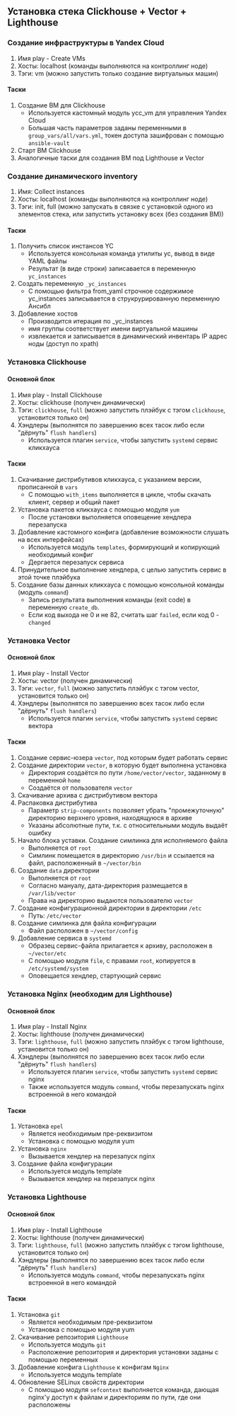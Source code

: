 ## Установка стека Clickhouse + Vector + Lighthouse

### Создание инфраструктуры в Yandex Cloud

1. Имя play - Create VMs
2. Хосты: localhost (команды выполняются на контроллинг ноде)
3. Тэги:  vm (можно запустить только создание виртуальных машин)

#### Таски

1. Создание ВМ для Clickhouse
    * Используется кастомный модуль ycc_vm для управления Yandex Cloud
    * Большая часть параметров заданы переменными в `group_vars/all/vars.yml`, токен доступа зашифрован с помощью `ansible-vault`
2. Старт ВМ Clickhouse
3. Аналогичные таски для создания ВМ под Lighthouse и Vector

### Создание динамического inventory

1. Имя: Collect instances
2. Хосты: localhost (команды выполняются на контроллинг ноде)
3. Тэги:  init, full (можно запускать в связке с установкой одного из элементов стека, или запустить установку всех (без создания ВМ))

#### Таски

1. Получить список инстансов YC 
    * Используется консольная команда утилиты yc, вывод в виде YAML файлы
    * Результат (в виде строки) записавается в переменную `yc_instances`
2. Создать переменную `_yc_instances`
    * C помощью фильтра from_yaml строчное содержимое yc_instances записывается в струкрурированную переменную Ансибл
3. Добавление хостов
    * Производится итерация по _yc_instances
    * имя группы соответствует имени виртуальной машины
    * извлекается и записывается в динамический инвентарь IP адрес ноды (доступ по xpath)

### Установка Clickhouse

#### Основной блок

1. Имя play - Install Clickhouse
2. Хосты: clickhouse (получен динамически)
3. Тэги:  `clickhouse`, `full` (можно запустить плэйбук с тэгом `clickhouse`, установится только он)
4. Хэндлеры (выполнятся по завершению всех тасок либо если "дёрнуть" `flush handlers`)
    * Используется плагин `service`, чтобы запустить `systemd` сервис кликхауса

#### Таски

1. Скачивание дистрибутивов кликхауса, с указанием версии, прописанной в `vars`
    * С помощью `with_items` выполняется в цикле, чтобы скачать клиент, сервер и общий пакет
2. Установка пакетов кликхауса с помощью модуля `yum`
    * После установки выполняется оповещение хендлера перезапуска
3. Добавление кастомного конфига (добавление возможности слушать на всех интерфейсах)
    * Используется модуль `templates`, формирующий и копирующий необходимый конфиг
    * Дергается перезапуск сервиса
4. Принудительное выполнение хендлера, с целью запустить сервис в этой точке плэйбука
5. Создание базы данных кликхауса с помощью консольной команды (модуль `command`)
    * Запись результата выполнения команды (exit code) в переменную `create_db`.
    * Если код выхода не 0 и не 82, считать шаг `failed`, если код 0 - `changed`

### Установка Vector

#### Основной блок

1. Имя play - Install Vector
2. Хосты: vector (получен динамически)
3. Тэги:  `vector`, `full` (можно запустить плэйбук с тэгом vector, установится только он)
4. Хэндлеры (выполнятся по завершению всех тасок либо если "дёрнуть" `flush handlers`)
    * Используется плагин `service`, чтобы запустить `systemd` сервис вектора

#### Таски

1. Создание сервис-юзера `vector`, под которым будет работать сервис
2. Создание директории `vector`, в которую будет выполнена установка
    * Директория создаётся по пути `/home/vector/vector`, заданному в переменной `home`
    * Создаётся от пользователя `vector`
3. Скачивание архива с дистрибутивом вектора
4. Распаковка дистрибутива 
    * Параметр `strip-components` позволяет убрать "промежуточную" директорию верхнего уровня, находящуюся в архиве
    * Указаны абсолютные пути, т.к. с относительными модуль выдаёт ошибку
5. Начало блока уставки. Создание симлинка для исполняемого файла
    * Выполняется от `root`
    * Симлинк помещается в директорию `/usr/bin` и ссылается на файл, расположенный в `~/vector/bin`
6. Создание `data` директории
    * Выполняется от `root`
    * Согласно мануалу, дата-директория размещается в `/var/lib/vector`
    * Права на директорию выдаются пользователю `vector`
7. Создание конфигурационной директории в директории `/etc`
    * Путь: `/etc/vector`
8. Cоздание симлинка для файла конфигурации
    * Файл расположен в `~/vector/config`
9. Добавление сервиса в `systemd`
    * Образец сервис-файла прилагается к архиву, расположен в `~/vector/etc`
    * С помощью модуля `file`, с правами `root`, копируется в `/etc/systemd/system`
    * Оповещается хендлер, стартующий сервис

### Установка Nginx (необходим для Lighthouse)

#### Основной блок

1. Имя play - Install Nginx
2. Хосты: lighthouse (получен динамически)
3. Тэги:  `lighthouse`, `full` (можно запустить плэйбук с тэгом lighthouse, установится только он)
4. Хэндлеры (выполнятся по завершению всех тасок либо если "дёрнуть" `flush handlers`)
    * Используется плагин `service`, чтобы запустить `systemd` сервис nginx
    * Также используется модуль `command`, чтобы перезапускать nginx встроенной в него командой

#### Таски

1. Установка `epel`
    * Является необходимым пре-реквизитом
    * Установка с помощью модуля yum
2. Установка `nginx`
    * Вызывается хендлер на перезапуск nginx
3. Создание файла конфигурации 
    * Используется модуль template
    * Вызывается хендлер на перезапуск nginx

### Установка Lighthouse

#### Основной блок

1. Имя play - Install Lighthouse
2. Хосты: lighthouse (получен динамически)
3. Тэги:  `lighthouse`, `full` (можно запустить плэйбук с тэгом lighthouse, установится только он)
4. Хэндлеры (выполнятся по завершению всех тасок либо если "дёрнуть" `flush handlers`)
    * Используется модуль `command`, чтобы перезапускать nginx встроенной в него командой

#### Таски

1. Установка `git`
    * Является необходимым пре-реквизитом
    * Установка с помощью модуля yum
2. Скачивание репозитория `Lighthouse`
    * Используется модуль `git`
    * Расположение репозитория и директория установки заданы с помощью переменных
3. Добавление конфига `Lighthouse` к конфигам `Nginx`
    * Используется модуль template
4. Обновление SELinux свойств директории
    * С помощью модуля `sefcontext` выполняется команда, дающая nginx'у доступ к файлам и директориям по пути, где они расположены
